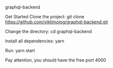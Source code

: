 graphql-backend

Get Started Clone the project:
git clone https://github.com/viktimolog/graphql-backend.git

Change the directory: cd graphql-backend

Install all dependencies: yarn

Run: yarn start

Pay attention, you should have the free port 4000
